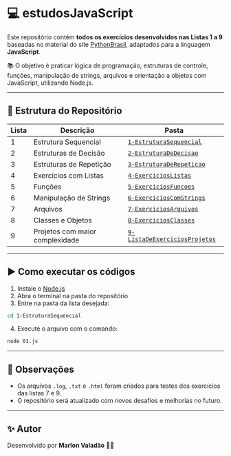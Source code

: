 # 💻 estudosJavaScript

Este repositório contém **todos os exercícios desenvolvidos nas Listas 1 a 9** baseadas no material do site [PythonBrasil](https://wiki.python.org.br/ListaDeExercicios), adaptados para a linguagem **JavaScript**.

📚 O objetivo é praticar lógica de programação, estruturas de controle, funções, manipulação de strings, arquivos e orientação a objetos com JavaScript, utilizando Node.js.

---

## 📁 Estrutura do Repositório

| Lista | Descrição | Pasta |
|-------|-----------|-------|
| 1     | Estrutura Sequencial         | [`1-EstruturaSequencial`](./1-EstruturaSequencial) |
| 2     | Estruturas de Decisão        | [`2-EstruturaDeDecisao`](./2-EstruturaDeDecisao) |
| 3     | Estruturas de Repetição      | [`3-EstruturaDeRepeticao`](./3-EstruturaDeRepeticao) |
| 4     | Exercícios com Listas        | [`4-ExerciciosListas`](./4-ExerciciosListas) |
| 5     | Funções                      | [`5-ExerciciosFuncoes`](./5-ExerciciosFuncoes) |
| 6     | Manipulação de Strings       | [`6-ExerciciosComStrings`](./6-ExerciciosComStrings) |
| 7     | Arquivos                     | [`7-ExerciciosArquivos`](./7-ExerciciosArquivos) |
| 8     | Classes e Objetos            | [`8-ExerciciosClasses`](./8-ExerciciosClasses) |
| 9     | Projetos com maior complexidade | [`9-ListaDeExerciciosProjetos`](./9-ListaDeExerciciosProjetos) |

---

## ▶️ Como executar os códigos

1. Instale o [Node.js](https://nodejs.org/)
2. Abra o terminal na pasta do repositório
3. Entre na pasta da lista desejada:

```bash
cd 1-EstruturaSequencial
```

4. Execute o arquivo com o comando:

```bash
node 01.js
```

---

## 📌 Observações

- Os arquivos `.log`, `.txt` e `.html` foram criados para testes dos exercícios das listas 7 e 9.
- O repositório será atualizado com novos desafios e melhorias no futuro.

---

## ✨ Autor

Desenvolvido por **Marlon Valadão** 🧠🚀
